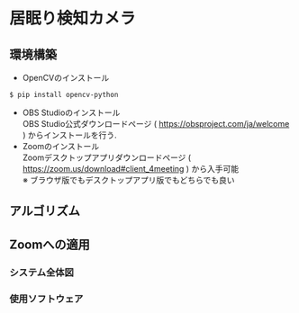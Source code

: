 # 居眠り検知カメラ
## 環境構築
- OpenCVのインストール
```
$ pip install opencv-python
```
- OBS Studioのインストール  
OBS Studio公式ダウンロードページ ( https://obsproject.com/ja/welcome ) からインストールを行う.
- Zoomのインストール  
Zoomデスクトップアプリダウンロードページ ( https://zoom.us/download#client_4meeting ) から入手可能  
※ ブラウザ版でもデスクトップアプリ版でもどちらでも良い
## アルゴリズム
## Zoomへの適用
### システム全体図
### 使用ソフトウェア
